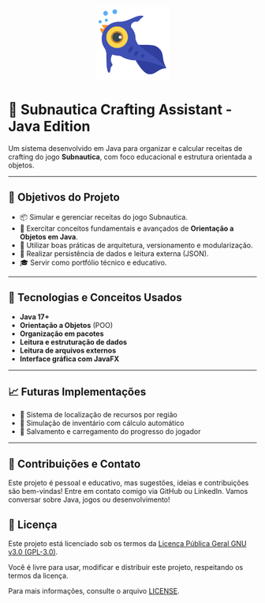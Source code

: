 <p align="center">
  <img src="logo.png" width="150"/>
</p>

# 🌊 Subnautica Crafting Assistant - Java Edition

Um sistema desenvolvido em Java para organizar e calcular receitas de crafting do jogo **Subnautica**, com foco educacional e estrutura orientada a objetos.

---

## 📌 Objetivos do Projeto

- 📦 Simular e gerenciar receitas do jogo Subnautica.
- 🧠 Exercitar conceitos fundamentais e avançados de **Orientação a Objetos em Java**.
- 📂 Utilizar boas práticas de arquitetura, versionamento e modularização.
- 💾 Realizar persistência de dados e leitura externa (JSON).
- 🎓 Servir como portfólio técnico e educativo.

---

## 🧱 Tecnologias e Conceitos Usados

- **Java 17+**
- **Orientação a Objetos** (POO)
- **Organização em pacotes**
- **Leitura e estruturação de dados**
- **Leitura de arquivos externos**
- **Interface gráfica com JavaFX**

---

## 📈 Futuras Implementações

- 📍 Sistema de localização de recursos por região
- 🧮 Simulação de inventário com cálculo automático
- 🔁 Salvamento e carregamento do progresso do jogador

---

## 🤝 Contribuições e Contato

Este projeto é pessoal e educativo, mas sugestões, ideias e contribuições são bem-vindas!
Entre em contato comigo via GitHub ou LinkedIn. Vamos conversar sobre Java, jogos ou desenvolvimento!

## 📄 Licença

Este projeto está licenciado sob os termos da [Licença Pública Geral GNU v3.0 (GPL-3.0)](./LICENSE).

Você é livre para usar, modificar e distribuir este projeto, respeitando os termos da licença.

Para mais informações, consulte o arquivo [LICENSE](./LICENSE).

